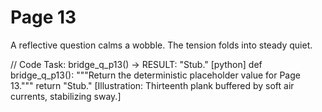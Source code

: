 # Page 13

A reflective question calms a wobble.
The tension folds into steady quiet.

// Code Task: bridge_q_p13() → RESULT: "Stub."
[python]
def bridge_q_p13():
    """Return the deterministic placeholder value for Page 13."""
    return "Stub."
[Illustration: Thirteenth plank buffered by soft air currents, stabilizing sway.]
